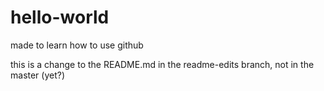 # hello-world
made to learn how to use github

this is a change to the README.md in the readme-edits branch, not in the master (yet?)
